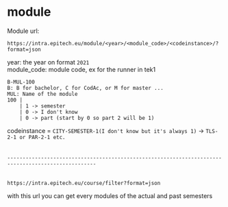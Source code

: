 # module

Module url:
````
https://intra.epitech.eu/module/<year>/<module_code>/<codeinstance>/?format=json
````

year: the year on format ``2021``  
module_code: module code, ex for the runner in tek1 
````
B-MUL-100
B: B for bachelor, C for CodAc, or M for master ...
MUL: Name of the module
100 |
    | 1 -> semester
    | 0 -> I don't know
    | 0 -> part (start by 0 so part 2 will be 1) 
````

codeinstance = ``CITY-SEMESTER-1(I don't know but it's always 1)`` -> ``TLS-2-1 or PAR-2-1 etc.``  
<br>
<br>
``---------------------------------------------------------------------------------------------------``
<br>
<br>
````
https://intra.epitech.eu/course/filter?format=json
````
with this url you can get every modules of the actual and past semesters